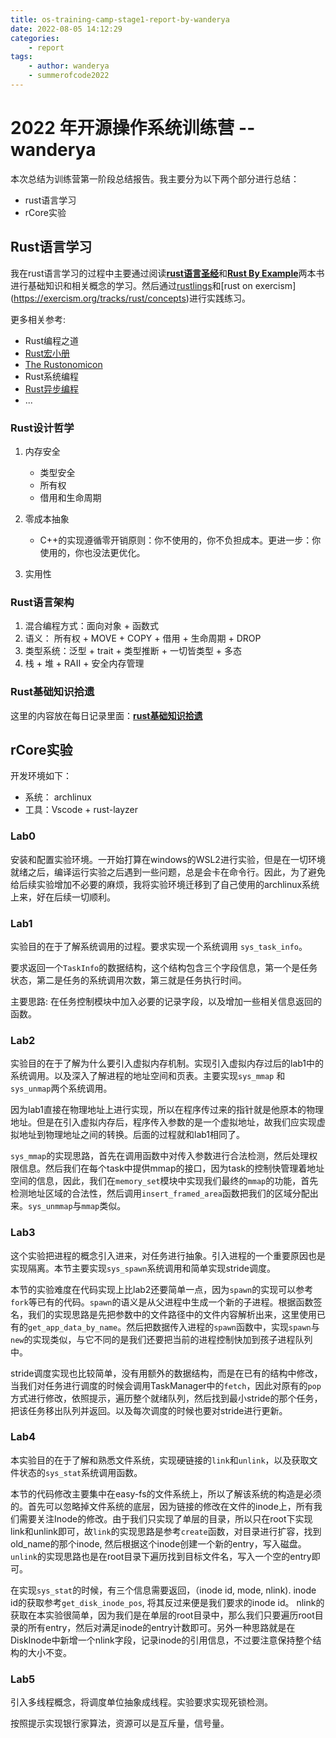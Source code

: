 ```yaml
---
title: os-training-camp-stage1-report-by-wanderya
date: 2022-08-05 14:12:29
categories:
	- report
tags:
    - author: wanderya
    - summerofcode2022
---
```


 # 2022 年开源操作系统训练营 -- wanderya

 本次总结为训练营第一阶段总结报告。我主要分为以下两个部分进行总结：

 + rust语言学习
 + rCore实验

 <!-- more -->

 ## Rust语言学习

我在rust语言学习的过程中主要通过阅读[**rust语言圣经**](https://course.rs/about-book.html)和[**Rust By Example**](https://doc.rust-lang.org/rust-by-example/)两本书进行基础知识和相关概念的学习。然后通过[rustlings](**https://github.com/rust-lang/rustlings**)和[rust on exercism](https://exercism.org/tracks/rust/concepts)进行实践练习。

更多相关参考:

+ Rust编程之道
+ [Rust宏小册](https://zjp-cn.github.io/tlborm/)
+ [The Rustonomicon](https://doc.rust-lang.org/nomicon/)
+ Rust系统编程
+ [Rust异步编程](https://rust-lang.github.io/async-book/)
+ ...

### Rust设计哲学

1. 内存安全
    
    + 类型安全
    + 所有权
    + 借用和生命周期

2. 零成本抽象
    
    + C++的实现遵循零开销原则：你不使用的，你不负担成本。更进一步：你使用的，你也没法更优化。
3. 实用性

### Rust语言架构

1. 混合编程方式：面向对象 + 函数式
2. 语义： 所有权 + MOVE + COPY + 借用 + 生命周期 + DROP
3. 类型系统：泛型 + trait + 类型推断 + 一切皆类型 + 多态
4. 栈 + 堆 + RAII + 安全内存管理

### Rust基础知识拾遗

这里的内容放在每日记录里面：[**rust基础知识拾遗**](https://github.com/wanderya/Weekly/blob/master/assets/record/rust_basic.md)

## rCore实验

开发环境如下：

+ 系统： archlinux
+ 工具：Vscode + rust-layzer

### Lab0

安装和配置实验环境。一开始打算在windows的WSL2进行实验，但是在一切环境就绪之后，编译运行实验之后遇到一些问题，总是会卡在命令行。因此，为了避免给后续实验增加不必要的麻烦，我将实验环境迁移到了自己使用的archlinux系统上来，好在后续一切顺利。


### Lab1

实验目的在于了解系统调用的过程。要求实现一个系统调用 `sys_task_info`。

要求返回一个`TaskInfo`的数据结构，这个结构包含三个字段信息，第一个是任务状态，第二是任务的系统调用次数，第三就是任务执行时间。

主要思路: 在任务控制模块中加入必要的记录字段，以及增加一些相关信息返回的函数。


### Lab2

实验目的在于了解为什么要引入虚拟内存机制。实现引入虚拟内存过后的lab1中的系统调用。以及深入了解进程的地址空间和页表。主要实现`sys_mmap` 和 `sys_unmap`两个系统调用。

因为lab1直接在物理地址上进行实现，所以在程序传过来的指针就是他原本的物理地址。但是在引入虚拟内存后，程序传入参数的是一个虚拟地址，故我们应实现虚拟地址到物理地址之间的转换。后面的过程就和lab1相同了。

`sys_mmap`的实现思路，首先在调用函数中对传入参数进行合法检测，然后处理权限信息。然后我们在每个task中提供mmap的接口，因为task的控制快管理着地址空间的信息，因此，我们在`memory_set`模块中实现我们最终的`mmap`的功能，首先检测地址区域的合法性，然后调用`insert_framed_area`函数把我们的区域分配出来。`sys_unmmap`与`mmap`类似。


### Lab3

这个实验把进程的概念引入进来，对任务进行抽象。引入进程的一个重要原因也是实现隔离。本节主要实现`sys_spawn`系统调用和简单实现stride调度。

本节的实验难度在代码实现上比lab2还要简单一点，因为`spawn`的实现可以参考`fork`等已有的代码。`spawn`的语义是从父进程中生成一个新的子进程。根据函数签名，我们的实现思路是先把参数中的文件路径中的文件内容解析出来，这里使用已有的`get_app_data_by_name`。然后把数据传入进程的`spawn`函数中，实现`spawn`与`new`的实现类似，与它不同的是我们还要把当前的进程控制快加到孩子进程队列中。

stride调度实现也比较简单，没有用额外的数据结构，而是在已有的结构中修改，当我们对任务进行调度的时候会调用TaskManager中的`fetch`，因此对原有的`pop`方式进行修改，依照提示，遍历整个就绪队列，然后找到最小stride的那个任务，把该任务移出队列并返回。以及每次调度的时候也要对stride进行更新。

### Lab4

本实验目的在于了解和熟悉文件系统，实现硬链接的`link`和`unlink`，以及获取文件状态的`sys_stat`系统调用函数。

本节的代码修改主要集中在easy-fs的文件系统上，所以了解该系统的构造是必须的。首先可以忽略掉文件系统的底层，因为链接的修改在文件的inode上，所有我们需要关注Inode的修改。由于我们只实现了单层的目录，所以只在root下实现link和unlink即可，故`link`的实现思路是参考`create`函数，对目录进行扩容，找到old_name的那个inode, 然后根据这个inode创建一个新的entry，写入磁盘。 `unlink`的实现思路也是在root目录下遍历找到目标文件名，写入一个空的entry即可。

在实现`sys_stat`的时候，有三个信息需要返回，（inode id, mode, nlink). inode id的获取参考`get_disk_inode_pos`, 将其反过来便是我们要求的inode id。 nlink的获取在本实验很简单，因为我们是在单层的root目录中，那么我们只要遍历root目录的所有entry，然后对满足inode的entry计数即可。另外一种思路就是在DiskInode中新增一个nlink字段，记录inode的引用信息，不过要注意保持整个结构的大小不变。


### Lab5

引入多线程概念，将调度单位抽象成线程。实验要求实现死锁检测。

按照提示实现银行家算法，资源可以是互斥量，信号量。